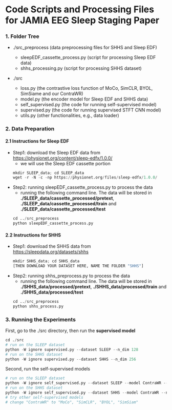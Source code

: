 # Code Scripts and Processing Files for JAMIA EEG Sleep Staging Paper

### 1. Folder Tree
- ./src_preprocess (data preprocessing files for SHHS and Sleep EDF)
    - sleepEDF_cassette_process.py (script for processing Sleep EDF data)
    - shhs_processing.py (script for processing SHHS dataset)

- ./src
    - loss.py (the contrastive loss function of MoCo, SimCLR, BYOL, SimSiame and our ContraWR)
    - model.py (the encoder model for Sleep EDF and SHHS data)
    - self_supervised.py (the code for running self-supervised model)
    - supervised.py (the code for running supervised STFT CNN model)
    - utils.py (other functionalities, e.g., data loader)

### 2. Data Preparation
#### 2.1 Instructions for Sleep EDF
- Step1: download the Sleep EDF data from https://physionet.org/content/sleep-edfx/1.0.0/
    - we will use the Sleep EDF cassette portion
    ```python
    mkdir SLEEP_data; cd SLEEP_data
    wget -r -N -c -np https://physionet.org/files/sleep-edfx/1.0.0/
    ```
- Step2: running sleepEDF_cassette_process.py to process the data
    - running the following command line. The data will be stored in **./SLEEP_data/cassette_processed/pretext**, **./SLEEP_data/cassette_processed/train** and **./SLEEP_data/cassette_processed/test**
    ```python
    cd ../src_preprocess
    python sleepEDF_cassette_process.py
    ```

#### 2.2 Instructions for SHHS
- Step1: download the SHHS data from https://sleepdata.org/datasets/shhs
    ```python
    mkdir SHHS_data; cd SHHS_data
    [THEN DOWNLOAD YOUR DATASET HERE, NAME THE FOLDER "SHHS"]
    ```
- Step2: running shhs_preprocess.py to process the data
    - running the following command line. The data will be stored in **./SHHS_data/processed/pretext**, **./SHHS_data/processed/train** and **./SHHS_data/processed/test**
    ```python
    cd ../src_preprocess
    python shhs_process.py
    ```

### 3. Running the Experiments
First, go to the ./src directory, then run the **supervised model**
```python
cd ./src
# run on the SLEEP dataset
python -W ignore supervised.py --dataset SLEEP --n_dim 128
# run on the SHHS dataset
python -W ignore supervised.py --dataset SHHS --n_dim 256
```

Second, run the self-supervised models
```python
# run on the SLEEP dataset
python -W ignore self_supervised.py --dataset SLEEP --model ContraWR --n_dim 128
# run on the SHHS dataset
python -W ignore self_supervised.py --dataset SHHS --model ContraWR --n_dim 256
# try other self-supervised models
# change "ContraWR" to "MoCo", "SimCLR", "BYOL", "SimSiam"
```
